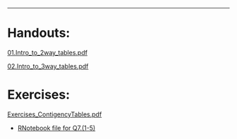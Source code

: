 <!-- -------------------------------------------------------------------------------- -->

<!-- Copyright 2020 Georgios Karagiannis -->

<!-- This file is part of Topics_in_Statistics_Michaelmas_2020 -->
<!-- (Topics in Statistics III/IV (MATH3361/4071) Michaelmas term 2020) -->
<!-- which is the material of the course (Topics in Statistics III/IV (MATH3361/4071) -->
<!-- taught by Georgios P. Katagiannis in the Department of Mathematical Sciences   -->
<!-- in the University of Durham  in Michaelmas term in 2020 -->

<!-- Topics_in_Statistics_Michaelmas_2020 is free software: you can redistribute it and/or modify -->
<!-- it under the terms of the GNU General Public License as published by -->
<!-- the Free Software Foundation version 3 of the License. -->

<!-- Topics_in_Statistics_Michaelmas_2020 is distributed in the hope that it will be useful, -->
<!-- but WITHOUT ANY WARRANTY; without even the implied warranty of -->
<!-- MERCHANTABILITY or FITNESS FOR A PARTICULAR PURPOSE.  See the -->
<!-- GNU General Public License for more details. -->

<!-- You should have received a copy of the GNU General Public License -->
<!-- along with Topics_in_Statistics_Michaelmas_2020 If not, see <http://www.gnu.org/licenses/>. -->

<!-- -------------------------------------------------------------------------------- -->


------------------------------------------------------------------------

# Handouts:


[01.Intro_to_2way_tables.pdf](https://github.com/georgios-stats/Topics_in_Statistics_Michaelmas_2020/blob/master/Contigency_Tables/01.Intro_to_2way_tables.pdf)    

[02.Intro_to_3way_tables.pdf](https://github.com/georgios-stats/Topics_in_Statistics_Michaelmas_2020/blob/master/Contigency_Tables/02.Intro_to_3way_tables.pdf)    


# Exercises:


[Exercises_ContigencyTables.pdf](https://github.com/georgios-stats/Topics_in_Statistics_Michaelmas_2020/blob/master/Contigency_Tables/Exercises_ContigencyTables.pdf) 

+ [RNotebook file for Q7.(1-5)](https://htmlpreview.github.io/?https://github.com/georgios-stats/Topics_in_Statistics_Michaelmas_2020/blob/master/Contigency_Tables/q7_R.nb.html)